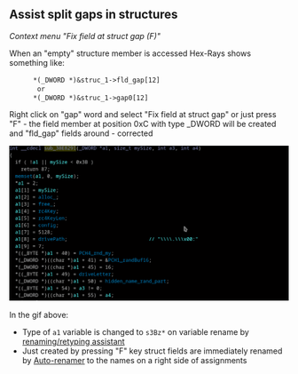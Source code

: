 ## Assist split gaps in structures
*Context menu "Fix field at struct gap (F)"*

When an "empty" structure member is accessed Hex-Rays shows something like:
```
      *(_DWORD *)&struc_1->fld_gap[12]
       or
      *(_DWORD *)&struc_1->gap0[12]
```
Right click on "gap" word and select "Fix field at struct gap" or just press "F" - the field member at position 0xC with type _DWORD will be created and "fld_gap" fields around - corrected

![Struct gaps](struct-gaps.gif)

In the gif above:
* Type of `a1` variable is changed to `s3Bz*` on variable rename by [renaming/retyping assistant](rename-recast.md)
* Just created by pressing "F" key struct fields are immediately renamed by [Auto-renamer](var-auto-rename.md) to the names on a right side of assignments